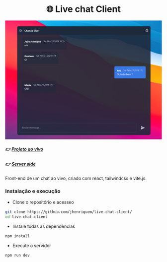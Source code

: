 <h1 align="center"> 🌐 Live chat Client </h1>
<img src="./project_img.png"/> 

##### :point_right: [Projeto ao vivo ](https://jhenriquem.github.io/live-chat-client/) 
##### :point_right: [Server side](https://github.com/jhenriquem/live-chat-server)

Front-end de um chat ao vivo, criado com react, tailwindcss e vite.js. 

### Instalação e execução 

-   Clone o repositório e acesseo 
```bash
git clone https://github.com/jhenriquem/live-chat-client/
cd live-chat-client
```
-  Instale todas as dependências
```bash
npm install 
```

-  Execute o servidor
```bash
npm run dev 
```
